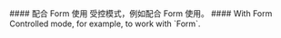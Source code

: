 <cn>
#### 配合 Form 使用
受控模式，例如配合 Form 使用。
</cn>

<us>
#### With Form
Controlled mode, for example, to work with `Form`.
</us>

